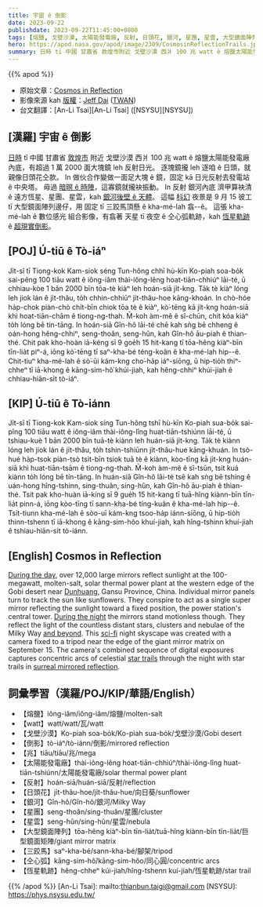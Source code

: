 ```yaml
---
title: 宇宙 ê 倒影
date: 2023-09-22
publishdate: 2023-09-22T11:45:00+0800
tags: [熔鹽, 戈壁沙漠, 太陽能發電廠, 反射, 日頭花, 銀河, 星團, 星雲, 大型鏡面陣列, 三跤馬, 仝心弧, 恆星軌跡, 兆]
hero: https://apod.nasa.gov/apod/image/2309/CosmosinReflectionTrails.jpg
summary: 日時 tī 中國 甘肅省 敦煌市附近 戈壁沙漠 西爿 100 兆 watt ê 熔鹽太陽能發電廠內底，有超過 1 萬 2000 面大塊鏡 leh 反射日光。
---
```


{{% apod %}}

- 原始文章：[Cosmos in Reflection](https://apod.nasa.gov/apod/ap230922.html)
- 影像來源 kah [版權][copyright]：[Jeff Dai](https://twanight.org/profile/jeff-dai/) ([TWAN](https://www.twanight.org/))
- 台文翻譯：[An-Li Tsai][An-Li Tsai] ([NSYSU][NSYSU])

## [漢羅] 宇宙 ê 倒影
[日時][During the day] tī 中國 甘肅省 [敦煌市][Dunhuang] 附近 戈壁沙漠 西爿 100 兆 watt ê 熔鹽太陽能發電廠內底，有超過 1 萬 2000 面大塊鏡 leh 反射日光。
逐塊鏡攏 leh 逐咱 ê 日頭，就親像日頭花仝款。
In 做伙合作變做一面足大塊 ê 鏡，固定 kā 日光反射去發電站 ê 中央塔。
毋過 [暗暝 ê 時陣][During the night]，這寡鏡就攏袂振動。
In 反射 銀河內底 濟甲算袂清 ê 遠方恆星、星團、星雲，kah [銀河後壁 ê 天體][and beyond]。
這幅 [科幻][sci-fi] 夜景是 9 月 15 彼工 tī 大型鏡面陣列邊仔，用 固定 tī 三跤馬頂懸 ê kha-mé-lah 翕--ê。
這張 kha-mé-lah ê 數位感光 組合影像，有翕著 天星 tī 夜空 ê 仝心弧軌跡，kah [恆星軌跡][star trails] ê [超現實倒影][surreal mirrored reflection]。

## [POJ] Ú-tiū ê Tò-iáⁿ
Ji̍t-sî tī Tiong-kok Kam-siok séng Tun-hông chhī hù-kīn Ko-piah soa-bo̍k sai-pêng 100 tiāu watt ê iông-iâm thài-iông-lêng hoat-tiān-chhiúⁿ lāi-té, ū chhiau-kòe 1 bān 2000 bīn tōa-tè kiàⁿ leh hoán-siā ji̍t-kng.
Ta̍k tè kiàⁿ lóng leh jiok lán ê ji̍t-thâu, to̍h chhin-chhiūⁿ ji̍t-thâu-hoe kāng-khoán.
In chò-hóe ha̍p-chok piàn-chò chi̍t-bīn chiok tōa tè ê kiàⁿ, kò͘-tēng kā ji̍t-kng hoán-siā khì hoat-tiān-chām ê tiong-ng-thah.
M̄-koh àm-mê ê sî-chūn, chit kóa kiàⁿ to̍h lóng bē tín-tāng.
In hoán-siā Gîn-hô lāi-té chē kah sǹg bē chheng ê oán-hong hêng-chhiⁿ, seng-thoân, seng-hûn, kah Gîn-hô āu-piah ê thian-thé.
Chit pak kho-hoàn iā-kéng sī 9 goe̍h 15 hit-kang tī tōa-hêng kiàⁿ-bīn tīn-lia̍t piⁿ-á, iōng kò͘-tēng tī saⁿ-kha-bé téng-koân ê kha-mé-lah hip--ê.
Chit-tiuⁿ kha-mé-lah ê sò͘-ūi kám-kng cho͘-ha̍p iáⁿ-siōng, ū hip-tio̍h thiⁿ-chheⁿ tī iā-khong ê kāng-sim-hô͘ khúi-jiah, kah hêng-chhiⁿ khúi-jiah ê chhiau-hiān-si̍t tò-iáⁿ.

## [KIP] Ú-tiū ê Tò-iánn
Ji̍t-sî tī Tiong-kok Kam-siok síng Tun-hông tshī hù-kīn Ko-piah sua-bo̍k sai-pîng 100 tiāu watt ê iông-iâm thài-iông-lîng huat-tiān-tshiúnn lāi-té, ū tshiau-kuè 1 bān 2000 bīn tuā-tè kiànn leh huán-siā ji̍t-kng.
Ta̍k tè kiànn lóng leh jiok lán ê ji̍t-thâu, to̍h tshin-tshiūnn ji̍t-thâu-hue kāng-khuán.
In tsò-hué ha̍p-tsok piàn-tsò tsi̍t-bīn tsiok tuā tè ê kiànn, kòo-tīng kā ji̍t-kng huán-siā khì huat-tiān-tsām ê tiong-ng-thah.
M̄-koh àm-mê ê sî-tsūn, tsit kuá kiànn to̍h lóng bē tín-tāng.
In huán-siā Gîn-hô lāi-té tsē kah sǹg bē tshing ê uán-hong hîng-tshinn, sing-thuân, sing-hûn, kah Gîn-hô āu-piah ê thian-thé.
Tsit pak kho-huàn iā-kíng sī 9 gue̍h 15 hit-kang tī tuā-hîng kiànn-bīn tīn-lia̍t pinn-á, iōng kòo-tīng tī sann-kha-bé tíng-kuân ê kha-mé-lah hip--ê.
Tsit-tiunn kha-mé-lah ê sòo-uī kám-kng tsoo-ha̍p iánn-siōng, ū hip-tio̍h thinn-tshenn tī iā-khong ê kāng-sim-hôo khuí-jiah, kah hîng-tshinn khuí-jiah ê tshiau-hiān-si̍t tò-iánn.

## [English] Cosmos in Reflection
[During the day][During the day], over 12,000 large mirrors reflect sunlight at the 100-megawatt, molten-salt, solar thermal power plant at the western edge of the Gobi desert near [Dunhuang][Dunhuang], Gansu Province, China.
Individual mirror panels turn to track the sun like sunflowers.
They conspire to act as a single super mirror reflecting the sunlight toward a fixed position, the power station's central tower.
[During the night][During the night] the mirrors stand motionless though.
They reflect the light of the countless distant stars, clusters and nebulae of the Milky Way [and beyond][and beyond].
This [sci-fi][sci-fi] night skyscape was created with a camera fixed to a tripod near the edge of the giant mirror matrix on September 15.
The camera's combined sequence of digital exposures captures concentric arcs of celestial [star trails][star trails] through the night with star trails in [surreal mirrored reflection][surreal mirrored reflection].

## 詞彙學習（漢羅/POJ/KIP/華語/English）
- 【熔鹽】iông-iâm/iông-iâm/熔鹽/molten-salt
- 【watt】watt/watt/瓦/watt
- 【戈壁沙漠】Ko-piah soa-bo̍k/Ko-piah sua-bo̍k/戈壁沙漠/Gobi desert
- 【倒影】tò-iáⁿ/tò-iánn/倒影/mirrored reflection
- 【兆】tiāu/tiāu/兆/mega
- 【太陽能發電廠】thài-iông-lêng hoat-tiān-chhiúⁿ/thài-iông-lîng huat-tiān-tshiúnn/太陽能發電廠/solar thermal power plant
- 【反射】hoán-siā/huán-siā/反射/reflection
- 【日頭花】ji̍t-thâu-hoe/ji̍t-thâu-hue/向日葵/sunflower
- 【銀河】Gîn-hô/Gîn-hô/銀河/Milky Way
- 【星團】seng-thoân/sing-thuân/星團/cluster
- 【星雲】seng-hûn/sing-hûn/星雲/nebula
- 【大型鏡面陣列】tōa-hêng kiàⁿ-bīn tīn-lia̍t/tuā-hîng kiànn-bīn tīn-lia̍t/巨型鏡面矩陣/giant mirror matrix
- 【三跤馬】saⁿ-kha-bé/sann-kha-bé/腳架/tripod
- 【仝心弧】kāng-sim-hô͘/kāng-sim-hôo/同心圓/concentric arcs
- 【恆星軌跡】hêng-chheⁿ kúi-jiah/hîng-tshenn kuí-jiah/恆星軌跡/star trail

{{% /apod %}}
[An-Li Tsai]: mailto:thianbun.taigi@gmail.com
[NSYSU]: https://phys.nsysu.edu.tw/

[copyright]: https://apod.nasa.gov/apod/fap/lib/about_apod.html#srapply
[License]: https://creativecommons.org/licenses/by/2.0/
[During the day]:http://www.xinhuanet.com/english/2021-03/01/c_139775005.htm
[Dunhuang]:https://apod.nasa.gov/apod/ap090619.html
[During the night]:https://www.youtube.com/watch?v=3Pbr2wIgCHE
[and beyond]:https://www.nasa.gov/topics/solarsystem/index.html
[sci-fi]:https://www.fictionunbound.com/blog/2016/4/30/three-body-problem
[star trails]:https://apod.nasa.gov/apod/ap220728.html
[surreal mirrored reflection]:https://www.youtube.com/watch?v=3Pbr2wIgCHE
